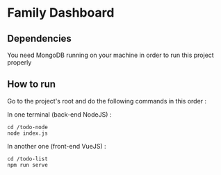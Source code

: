# Family Dashboard

## Dependencies

You need MongoDB running on your machine in order to run this project properly

## How to run

Go to the project's root and do the following commands in this order : 

In one terminal (back-end NodeJS) : 
```
cd /todo-node
node index.js
```

In another one (front-end VueJS) : 
```
cd /todo-list
npm run serve
```
